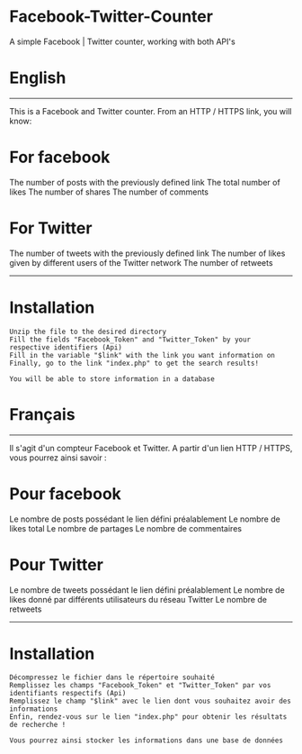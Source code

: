 # Facebook-Twitter-Counter
A simple Facebook | Twitter counter, working with both API's

#   English
----------------

This is a Facebook and Twitter counter.
From an HTTP / HTTPS link, you will know:

# For facebook
   The number of posts with the previously defined link
   The total number of likes
   The number of shares
   The number of comments
 
 # For Twitter
   The number of tweets with the previously defined link
   The number of likes given by different users of the Twitter network
   The number of retweets
 
  -------------------------------------------------- -----------------------------
 # Installation
 
    Unzip the file to the desired directory
    Fill the fields "Facebook_Token" and "Twitter_Token" by your respective identifiers (Api)
    Fill in the variable "$link" with the link you want information on
    Finally, go to the link "index.php" to get the search results!
    
    You will be able to store information in a database
    
    

#   Français
----------------

Il s'agit d'un compteur Facebook et Twitter.
A partir d'un lien HTTP / HTTPS, vous pourrez ainsi savoir :

# Pour facebook
   Le nombre de posts possédant le lien défini préalablement
   Le nombre de likes total
   Le nombre de partages
   Le nombre de commentaires
 
 # Pour Twitter
   Le nombre de tweets possédant le lien défini préalablement
   Le nombre de likes donné par différents utilisateurs du réseau Twitter
   Le nombre de retweets
 
  -------------------------------------------------------------------------------
 # Installation
 
    Décompressez le fichier dans le répertoire souhaité
    Remplissez les champs "Facebook_Token" et "Twitter_Token" par vos identifiants respectifs (Api)
    Remplissez le champ "$link" avec le lien dont vous souhaitez avoir des informations
    Enfin, rendez-vous sur le lien "index.php" pour obtenir les résultats de recherche !
    
    Vous pourrez ainsi stocker les informations dans une base de données
    
 
 
